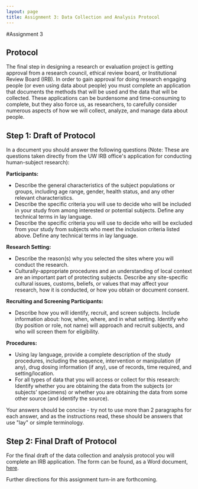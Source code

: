 ```yaml
---
layout: page
title: Assignment 3: Data Collection and Analysis Protocol
---
```


#Assignment 3

## Protocol 
The final step in designing a research or evaluation project is getting approval from a research council, ethical review board, or Institutional Review Board (IRB). In order to gain approval for doing research engaging people (or even using data about people) you must complete an application that documents the methods that will be used and the data that will be collected. These applications can be burdensome and time-consuming to complete, but they also force us, as researchers, to carefully consider numerous aspects of how we will collect, analyze, and manage data about people.

## Step 1: Draft of Protocol
In a document you should answer the following questions (Note: These are questions taken directly from the UW IRB office's application for conducting human-subject research):

**Participants:**         
- Describe the general characteristics of the subject populations or groups, including age range, gender, health status, and any other relevant characteristics.
- Describe the specific criteria you will use to decide who will be included in your study from among interested or potential subjects. Define any technical terms in lay language.
- Describe the specific criteria you will use to decide who will be excluded from your study from subjects who meet the inclusion criteria listed above. Define any technical terms in lay language.

**Research Setting:**
- Describe the reason(s) why you selected the sites where you will conduct the research.
- Culturally-appropriate procedures and an understanding of local context are an important part of protecting subjects. Describe any site-specific cultural issues, customs, beliefs, or values that may affect your research, how it is conducted, or how you obtain or document consent.

**Recruiting and Screening Participants:**
- Describe how you will identify, recruit, and screen subjects. Include information about: how, when, where, and in what setting. Identify who (by position or role, not name) will approach and recruit subjects, and who will screen them for eligibility.

**Procedures:**
- Using lay language, provide a complete description of the study procedures, including the sequence, intervention or manipulation (if any), drug dosing information (if any), use of records, time required, and setting/location.
- For all types of data that you will access or collect for this research: Identify whether you are obtaining the data from the subjects (or subjects’ specimens) or whether you are obtaining the data from some other source (and identify the source).

Your answers should be concise - try not to use more than 2 paragraphs for each answer, and as the instructions read, these should be answers that use "lay" or simple terminology.

## Step 2: Final Draft of Protocol
For the final draft of the data collection and analysis protocol you will complete an IRB application. The form can be found, as a Word document, [here]().

Further directions for this assignment turn-in are forthcoming.

